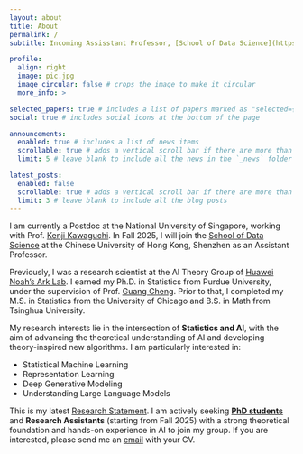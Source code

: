 ```yaml
---
layout: about
title: About
permalink: /
subtitle: Incoming Assisstant Professor, [School of Data Science](https://sds.cuhk.edu.cn/en), CUHK-Shenzhen.

profile:
  align: right
  image: pic.jpg
  image_circular: false # crops the image to make it circular
  more_info: >

selected_papers: true # includes a list of papers marked as "selected={true}"
social: true # includes social icons at the bottom of the page

announcements:
  enabled: true # includes a list of news items
  scrollable: true # adds a vertical scroll bar if there are more than 3 news items
  limit: 5 # leave blank to include all the news in the `_news` folder

latest_posts:
  enabled: false
  scrollable: true # adds a vertical scroll bar if there are more than 3 new posts items
  limit: 3 # leave blank to include all the blog posts
---
```


I am currently a Postdoc at the National University of Singapore, working with Prof. [Kenji Kawaguchi](https://ml.comp.nus.edu.sg/). In Fall 2025, I will join the [School of Data Science](https://sds.cuhk.edu.cn/en) at the Chinese University of Hong Kong, Shenzhen as an Assistant Professor.

Previously, I was a research scientist at the AI Theory Group of [Huawei Noah’s Ark Lab](http://dev3.noahlab.com.hk/).
I earned my Ph.D. in Statistics from Purdue University, under the supervision of Prof. [Guang Cheng](http://www.stat.ucla.edu/~guangcheng/). Prior to that, I completed my M.S. in Statistics from the University of Chicago and B.S. in Math from Tsinghua University.

My research interests lie in the intersection of <strong>Statistics and AI</strong>, with the aim of advancing the theoretical understanding of AI and developing theory-inspired new algorithms.
I am particularly interested in:

<ul>
  <li>Statistical Machine Learning</li> 
  <li>Representation Learning</li>
  <li>Deep Generative Modeling</li>
  <li>Understanding Large Language Models</li>
</ul>

This is my latest <a href="/assets/pdf/Research_Statement.pdf">Research Statement</a>.
I am actively seeking <b>[PhD students](https://sds.cuhk.edu.cn/en/phd-programmes)</b> and <b>Research Assistants</b> (starting from Fall 2025) with a strong theoretical foundation and hands-on experience in AI to join my group.
If you are interested, please send me an [email](mailto:hutianyang.up@outlook.com) with your CV.
